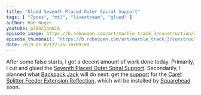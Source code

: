 ```yaml
---
title: "Glued Seventh Placed Outer Spiral Support"
tags: [ "7poss", "mt3", "livestream", "glued" ]
author: Rob Nugen
youtube: pZBOZjoqNIA
episode_image: https://b.robnugen.com/art/marble_track_3/construction/2019/2019_Jan_02_seventh_placed_outer_spiral_support.jpg
episode_thumbnail: "https://b.robnugen.com/art/marble_track_3/construction/2019/thumbs/2019_Jan_02_seventh_placed_outer_spiral_support.jpg"
date: 2019-01-02T22:26:10+09:00
---
```


After some false starts, I got a decent amount of work done today.
Primarily, I cut and glued the
[Seventh Placed Outer Spiral Support](/parts/007p_seventh-placed-outer-spiral-support/).  Secondarily, I
planned what [Backpack Jack](/workers/backpack_jack/) will do next: get the [support](/parts/caret-splitter-feeder-extension-reflection-stanchion/) for
the [Caret Splitter Feeder Extension Reflection](/parts/caret-splitter-feeder-extension-reflection/), which will
be installed by [Squarehead](/workers/squarehead/) soon.
